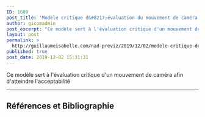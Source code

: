```yaml
---
ID: 1680
post_title: 'Modèle critique d&#8217;évaluation du mouvement de caméra d&#8217;une scène d&#8217;effet visuel'
author: gicomadmin
post_excerpt: "Ce modèle sert à l'évaluation critique d'un mouvement de caméra afin d'atteindre l'acceptabilité"
layout: post
permalink: >
  http://guillaumeisabelle.com/nad-previz/2019/12/02/modele-critique-devaluation-du-mouvement-de-camera-dune-scene-deffet-visuel/
published: true
post_date: 2019-12-02 15:31:31
---
```

<!-- wp:paragraph -->

Ce modèle sert à l'évaluation critique d'un mouvement de caméra afin d'atteindre l'acceptabilité

<!-- /wp:paragraph -->

<!-- wp:separator -->

<hr class="wp-block-separator" />

<!-- /wp:separator -->

<!-- wp:heading -->

## Références et Bibliographie

<!-- /wp:heading -->

<!-- wp:group -->

<div class="wp-block-group">
  <div class="wp-block-group__inner-container">
    <!-- wp:block {"ref":1684} /-->
  </div>
</div>

<!-- /wp:group -->